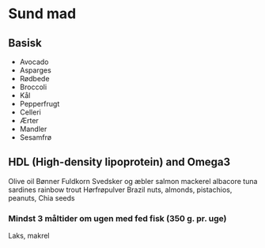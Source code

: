 # Sund mad
## Basisk
- Avocado
- Asparges
- Rødbede
- Broccoli
- Kål
- Pepperfrugt
- Celleri
- Ærter
- Mandler
- Sesamfrø

## HDL (High-density lipoprotein) and Omega3
Olive oil
Bønner
Fuldkorn
Svedsker og æbler
salmon
mackerel
albacore tuna
sardines
rainbow trout
Hørfrøpulver
Brazil nuts, almonds, pistachios, peanuts,
Chia seeds
### Mindst 3 måltider om ugen med fed fisk (350 g. pr. uge)
Laks, makrel
